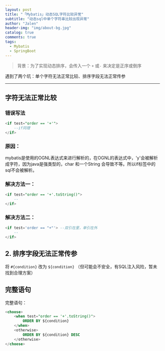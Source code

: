 ```yaml
---
layout: post
title: "「Mybatis」动态SQL字符比较异常"
subtitle: "动态sql中单个字符串比较出现异常"
author: "Jalen"
header-img: "img/about-bg.jpg"
catalog: true
comments: true
tags:
  - Mybatis
  - SpringBoot
---
```


> 背景：为了实现动态排序，会传入一个 `+` 或`-` 来决定是正序或倒序

遇到了两个坑：单个字符无法正常比较、排序字段无法正常传参

----

## 字符无法正常比较

### 错误写法

```sql
<if test="order == '+'">
	--if同理
</if>
```

### 原因：

mybatis是使用的OGNL表达式来进行解析的，在OGNL的表达式中，'y'会被解析成字符，因为java是强类型的，char 和一个String 会导致不等。所以if标签中的sql不会被解析。

### 解决方法一：

```sql
<if test="order == '+'.toString()">
	--
</if>
```

### 解决方法二：

```sql
<if test='order == "+"'> --双引在里，单引在外
	--
</if>
```

## 2. 排序字段无法正常传参

将 `#{condition}` 改为 `${condition}` （但可能会不安全，有SQL注入风险，暂未找到合理方案）

## 完整语句

完整语句：

```sql
<choose>
    <when test="order == '+'.toString()">
        ORDER BY ${condition}
    </when>
    <otherwise>
        ORDER BY ${condition} DESC
    </otherwise>
</choose>
```

